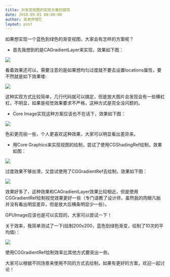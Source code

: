 ```yaml
---
title: 对渐变视图的实现方案的探究
date: 2018-05-01 00:00:00
author: 高老师很忙
layout: post
---
```

如果想实现一个蓝色到绿色的渐变视图，大家会有怎样的方案呢？

+ 首先我想到的是CAGradientLayer来实现，效果如下图：

![](https://github.com/iOS-Tips/iOS-tech-set/blob/master/images/2018/05/9-1.jpg?raw=true)

看着效果还可以，需要注意的是如果想均匀过度就不要去设置locations属性，要不然就是如下效果喽:

![](https://github.com/iOS-Tips/iOS-tech-set/blob/master/images/2018/05/9-2.jpg?raw=true)

这种实现方式比较简单，几行代码就可以搞定，但是放大图片会发现会有一些横杠杠，不明显，如果是视觉效果要求不严格，这种方式是完全没问题的。
+ Core Image实现这种方案应该也不在话下，效果如下图：

![](https://github.com/iOS-Tips/iOS-tech-set/blob/master/images/2018/05/9-3.jpg?raw=true)

色彩更亮丽一些，个人更喜欢这种效果，大家可以明显看出差异来。
+ 用Core Graphics来实现视图的绘制，尝试了使用CGShadingRef绘制，效果如图：

![](https://github.com/iOS-Tips/iOS-tech-set/blob/master/images/2018/05/9-4.jpg?raw=true)

过度效果不够丝滑，又尝试使用了CGGradientRef去绘制，效果如下图：

![](https://github.com/iOS-Tips/iOS-tech-set/blob/master/images/2018/05/9-5.jpg?raw=true)

效果好多了，这种效果和CAGradientLayer效果比较相近，但是使用CGGradientRef绘制视觉效果更好一些（专门请教了设计师，虽然我的肉眼凡胎并没有看出明显差异，但是放大后横条明显少一些）。

GPUImage应该也是可以实现的，大家可以尝试一下！

关于效率，我简单测试了一下(绘制200x200，蓝色到绿色渐变，绘制了10次的平均值)：

![](https://github.com/iOS-Tips/iOS-tech-set/blob/master/images/2018/05/9-6.jpg?raw=true)

使用CGGradientRef绘制效率比其他方式要突出一些。

大家可以根据不同场景来使用不同的方式去绘制，如果有更好的方案，欢迎一起讨论！
